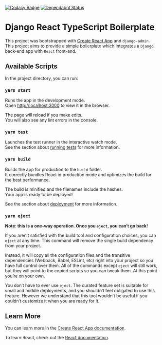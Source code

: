 [![Codacy Badge](https://api.codacy.com/project/badge/Grade/983d344a052e46e380d96a0c4e520a18)](https://app.codacy.com/manual/shakib609/django-react-boilerplate?utm_source=github.com&utm_medium=referral&utm_content=shakib609/django-react-boilerplate&utm_campaign=Badge_Grade_Dashboard)
[![Dependabot Status](https://api.dependabot.com/badges/status?host=github&repo=shakib609/django-react-boilerplate)](https://dependabot.com)

# Django React TypeScript Boilerplate

This project was bootstrapped with [Create React App](https://github.com/facebook/create-react-app) and `django-admin`. This project aims to provide a simple boilerplate which integrates a `Django` back-end app with `React` front-end.

## Available Scripts

In the project directory, you can run:

### `yarn start`

Runs the app in the development mode.<br>
Open [http://localhost:3000](http://localhost:3000) to view it in the browser.

The page will reload if you make edits.<br>
You will also see any lint errors in the console.

### `yarn test`

Launches the test runner in the interactive watch mode.<br>
See the section about [running tests](https://facebook.github.io/create-react-app/docs/running-tests) for more information.

### `yarn build`

Builds the app for production to the `build` folder.<br>
It correctly bundles React in production mode and optimizes the build for the best performance.

The build is minified and the filenames include the hashes.<br>
Your app is ready to be deployed!

See the section about [deployment](https://facebook.github.io/create-react-app/docs/deployment) for more information.

### `yarn eject`

**Note: this is a one-way operation. Once you `eject`, you can’t go back!**

If you aren’t satisfied with the build tool and configuration choices, you can `eject` at any time. This command will remove the single build dependency from your project.

Instead, it will copy all the configuration files and the transitive dependencies (Webpack, Babel, ESLint, etc) right into your project so you have full control over them. All of the commands except `eject` will still work, but they will point to the copied scripts so you can tweak them. At this point you’re on your own.

You don’t have to ever use `eject`. The curated feature set is suitable for small and middle deployments, and you shouldn’t feel obligated to use this feature. However we understand that this tool wouldn’t be useful if you couldn’t customize it when you are ready for it.

## Learn More

You can learn more in the [Create React App documentation](https://facebook.github.io/create-react-app/docs/getting-started).

To learn React, check out the [React documentation](https://reactjs.org/).
